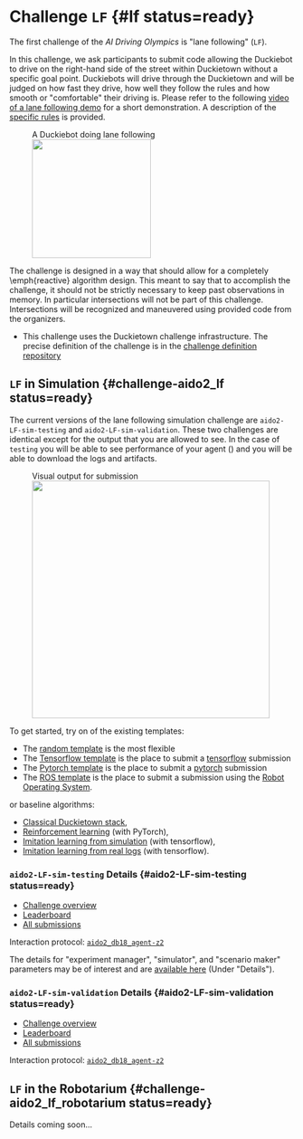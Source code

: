# Challenge `LF` {#lf status=ready}

The first challenge of the *AI Driving Olympics* is "lane following" (`LF`).

In this challenge, we ask participants to submit code allowing the Duckiebot to drive on the right-hand side of the street within Duckietown without a specific goal point. Duckiebots will drive through the Duckietown and will be judged on how fast they drive, how well they follow the rules and how smooth or "comfortable" their driving is. Please refer to the following [video of a lane following demo](https://drive.google.com/file/d/198iythQkovbQkzY3pPeTXWC8tTCRgDwB/view?usp=sharing) for a short demonstration. A description of the [specific rules](#part:aido-rules) is provided.

<figure>
    <figcaption>A Duckiebot doing lane following</figcaption>
    <img figure-id="fig:lane-following" style='width:15em' src="in_lane.jpg"/>
</figure>


The challenge is designed in a way that should allow for a completely \emph{reactive} algorithm design. This meant to say that to accomplish the challenge, it should not be strictly necessary to keep past observations in memory. In particular intersections will not be part of this challenge. Intersections will be recognized and maneuvered using provided code from the organizers.


* This challenge uses the Duckietown challenge infrastructure. The precise definition of the challenge is in the [challenge definition repository](https://github.com/duckietown/challenge-aido_LF)


## `LF` in Simulation {#challenge-aido2_lf status=ready}


The current versions of the lane following simulation challenge are  `aido2-LF-sim-testing` and `aido2-LF-sim-validation`. These two challenges are identical except for the output that you are allowed to see. In the case of `testing` you will be able to see performance of your agent ([](#fig:submission-output))  and you will be able to download the logs and artifacts. 

<figure figure-id="fig:submission-output">
    <figcaption>Visual output for submission</figcaption>
    <img style='width:30em' src="submission-output.png"/>
</figure>

To get started, try on of the existing templates:

 - The [random template](#minimal-template) is the most flexible
 - The [Tensorflow template](#tensorflow-template) is the place to submit a [tensorflow](https://www.tensorflow.org/) submission
 - The [Pytorch template](#pytorch-template) is the place to submit a [pytorch](https://pytorch.org/) submission
 - The [ROS template](#ros-template) is the place to submit a submission using the [Robot Operating System](http://www.ros.org/). 

or baseline algorithms:

 - [Classical Duckietown stack](#ros-baseline),
 - [Reinforcement learning](#embodied_rl) (with PyTorch),
 - [Imitation learning from simulation](#embodied_il_sim) (with tensorflow),
 - [Imitation learning from real logs](#embodied_il_logs) (with tensorflow).

### `aido2-LF-sim-testing` Details {#aido2-LF-sim-testing status=ready}

 - [Challenge overview](https://challenges.duckietown.org/v4/humans/challenges/aido2-LF-sim-testing)
 - [Leaderboard](https://challenges.duckietown.org/v4/humans/challenges/aido2-LF-sim-testing/leaderboard)
 - [All submissions](https://challenges.duckietown.org/v4/humans/challenges/aido2-LF-sim-testing/submissions)


Interaction protocol: [`aido2_db18_agent-z2`](#aido2_db18_agent-z2)

The details for "experiment manager", "simulator", and "scenario maker" parameters may be of interest and are [available here](https://challenges.duckietown.org/v4/humans/challenges/aido2-LF-sim-testing) (Under "Details").

### `aido2-LF-sim-validation` Details {#aido2-LF-sim-validation status=ready}

 - [Challenge overview](https://challenges.duckietown.org/v4/humans/challenges/aido2-LF-sim-validation)
 - [Leaderboard](https://challenges.duckietown.org/v4/humans/challenges/aido2-LF-sim-validation/leaderboard)
 - [All submissions](https://challenges.duckietown.org/v4/humans/challenges/aido2-LF-sim-validation/submissions)


Interaction protocol: [`aido2_db18_agent-z2`](#aido2_db18_agent-z2)


## `LF` in the Robotarium {#challenge-aido2_lf_robotarium status=ready}

Details coming soon...
